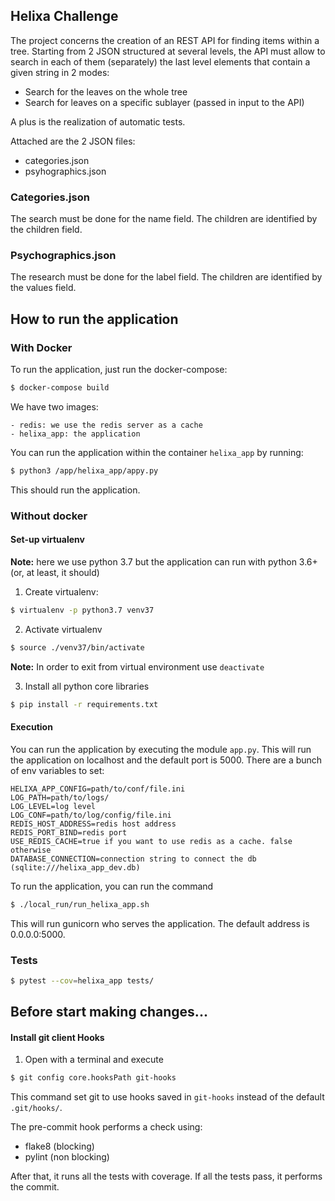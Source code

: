 ## Helixa Challenge

The project concerns the creation of an REST API for finding items within a tree. Starting from 2 JSON structured at several levels, the API must allow to search in each of them (separately) the last level elements that contain a given string in 2 modes:

* Search for the leaves on the whole tree
* Search for leaves on a specific sublayer (passed in input to the API)
 
A plus is the realization of automatic tests.

Attached are the 2 JSON files:
* categories.json
* psyhographics.json

### Categories.json 
The search must be done for the name field. The children are identified by the children field.
### Psychographics.json
The research must be done for the label field. The children are identified by the values ​​field.


## How to run the application

### With Docker

To run the application, just run the docker-compose:

```bash
$ docker-compose build
```

We have two images:

    - redis: we use the redis server as a cache
    - helixa_app: the application
    
You can run the application within the container ``helixa_app`` by running:

```bash
$ python3 /app/helixa_app/appy.py
``` 

This should run the application.

### Without docker

#### Set-up virtualenv

**Note:** here we use python 3.7 but the application can run with python 3.6+ (or, at least, it should)

1. Create virtualenv:
```bash
$ virtualenv -p python3.7 venv37
```

2. Activate virtualenv
```bash
$ source ./venv37/bin/activate
```
**Note:** In order to exit from virtual environment use `deactivate`

3. Install all python core libraries
```bash
$ pip install -r requirements.txt
```

#### Execution

You can run the application by executing the module ``app.py``. This will run the application on localhost and the default port is 5000.
There are a bunch of env variables to set:
    
    HELIXA_APP_CONFIG=path/to/conf/file.ini
    LOG_PATH=path/to/logs/
    LOG_LEVEL=log level 
    LOG_CONF=path/to/log/config/file.ini
    REDIS_HOST_ADDRESS=redis host address
    REDIS_PORT_BIND=redis port
    USE_REDIS_CACHE=true if you want to use redis as a cache. false otherwise
    DATABASE_CONNECTION=connection string to connect the db (sqlite:///helixa_app_dev.db)

To run the application, you can run the command
```bash
$ ./local_run/run_helixa_app.sh
```
This will run gunicorn who serves the application. The default address is 0.0.0.0:5000.


### Tests

```bash
$ pytest --cov=helixa_app tests/
```

## Before start making changes...
#### Install git client Hooks

1. Open with a terminal and execute
```bash
$ git config core.hooksPath git-hooks
```

This command set git to use hooks saved in `git-hooks` instead of the default `.git/hooks/`.

The pre-commit hook performs a check using:
 * flake8 (blocking) 
 * pylint (non blocking)
 
After that, it runs all the tests with coverage. If all the tests pass, it performs the commit.
